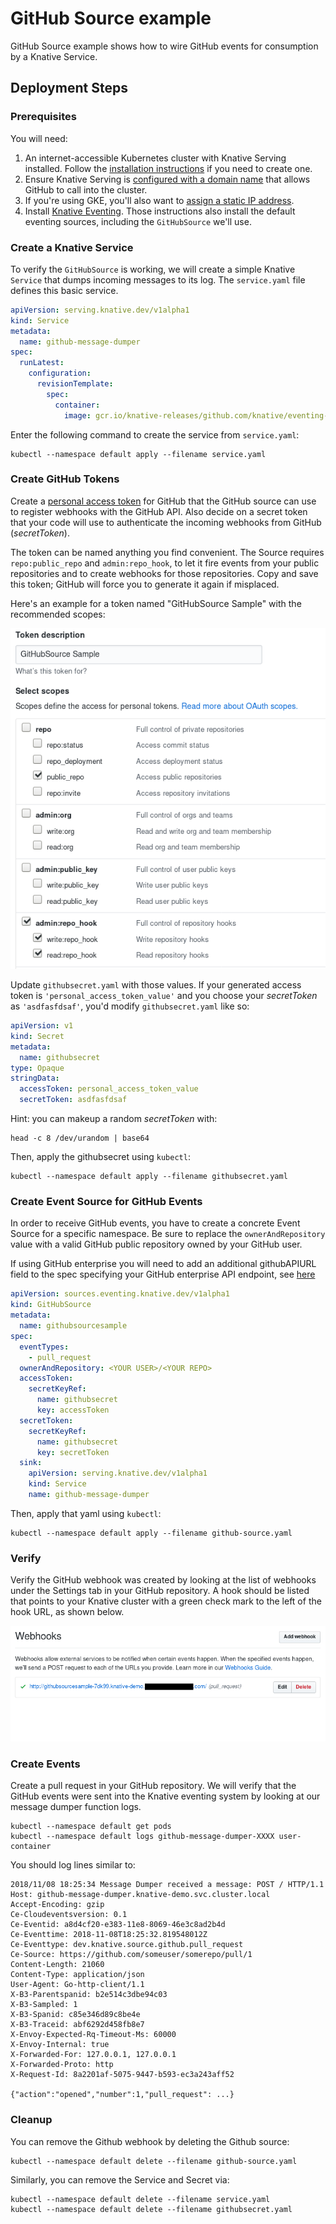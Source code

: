 # GitHub Source example

GitHub Source example shows how to wire GitHub events for consumption
by a Knative Service.

## Deployment Steps

### Prerequisites

You will need:

1. An internet-accessible Kubernetes cluster with Knative Serving
   installed. Follow the [installation
   instructions](https://github.com/knative/docs/blob/master/docs/install/README.md)
   if you need to create one.
1. Ensure Knative Serving is [configured with a domain
   name](https://github.com/knative/docs/blob/master/serving/using-a-custom-domain.md)
   that allows GitHub to call into the cluster.
1. If you're using GKE, you'll also want to [assign a static IP address](https://github.com/knative/docs/blob/master/serving/gke-assigning-static-ip-address.md).
1. Install [Knative
   Eventing](https://github.com/knative/docs/tree/master/eventing). Those
   instructions also install the default eventing sources, including
   the `GitHubSource` we'll use.

### Create a Knative Service

To verify the `GitHubSource` is working, we will create a simple Knative
`Service` that dumps incoming messages to its log. The `service.yaml` file
defines this basic service.

```yaml
apiVersion: serving.knative.dev/v1alpha1
kind: Service
metadata:
  name: github-message-dumper
spec:
  runLatest:
    configuration:
      revisionTemplate:
        spec:
          container:
            image: gcr.io/knative-releases/github.com/knative/eventing-sources/cmd/message_dumper
```

Enter the following command to create the service from `service.yaml`:

```shell
kubectl --namespace default apply --filename service.yaml
```

### Create GitHub Tokens

Create a [personal access token](https://github.com/settings/tokens)
for GitHub that the GitHub source can use to register webhooks with
the GitHub API. Also decide on a secret token that your code will use
to authenticate the incoming webhooks from GitHub (_secretToken_).
  
The token can be named anything you find convenient. The Source
requires `repo:public_repo` and `admin:repo_hook`, to let it fire
events from your public repositories and to create webhooks for those
repositories. Copy and save this token; GitHub will force you to
generate it again if misplaced.

Here's an example for a token named "GitHubSource Sample" with the
recommended scopes:

![GitHub UI](personal_access_token.png "GitHub personal access token screenshot")

Update `githubsecret.yaml` with those values. If your generated access
token is `'personal_access_token_value'` and you choose your _secretToken_
as `'asdfasfdsaf'`, you'd modify `githubsecret.yaml` like so:

```yaml
apiVersion: v1
kind: Secret
metadata:
  name: githubsecret
type: Opaque
stringData:
  accessToken: personal_access_token_value
  secretToken: asdfasfdsaf
```

Hint: you can makeup a random _secretToken_ with:

```shell
head -c 8 /dev/urandom | base64
```

Then, apply the githubsecret using `kubectl`:

```shell
kubectl --namespace default apply --filename githubsecret.yaml
```

### Create Event Source for GitHub Events

In order to receive GitHub events, you have to create a concrete Event
Source for a specific namespace. Be sure to replace the
`ownerAndRepository` value with a valid GitHub public repository owned
by your GitHub user.

If using GitHub enterprise you will need to add an additional githubAPIURL
field to the spec specifying your GitHub enterprise API endpoint, see 
[here](../../README.md#githubsource)

```yaml
apiVersion: sources.eventing.knative.dev/v1alpha1
kind: GitHubSource
metadata:
  name: githubsourcesample
spec:
  eventTypes:
    - pull_request
  ownerAndRepository: <YOUR USER>/<YOUR REPO>
  accessToken:
    secretKeyRef:
      name: githubsecret
      key: accessToken
  secretToken:
    secretKeyRef:
      name: githubsecret
      key: secretToken
  sink:
    apiVersion: serving.knative.dev/v1alpha1
    kind: Service
    name: github-message-dumper
```

Then, apply that yaml using `kubectl`:

```shell
kubectl --namespace default apply --filename github-source.yaml
```

### Verify

Verify the GitHub webhook was created by looking at the list of
webhooks under the Settings tab in your GitHub repository. A hook
should be listed that points to your Knative cluster with a green
check mark to the left of the hook URL, as shown below.

![GitHub Webhook](webhook_created.png "GitHub webhook screenshot")

### Create Events

Create a pull request in your GitHub repository. We will verify
that the GitHub events were sent into the Knative eventing system
by looking at our message dumper function logs.

```shell
kubectl --namespace default get pods
kubectl --namespace default logs github-message-dumper-XXXX user-container
```

You should log lines similar to:

```
2018/11/08 18:25:34 Message Dumper received a message: POST / HTTP/1.1
Host: github-message-dumper.knative-demo.svc.cluster.local
Accept-Encoding: gzip
Ce-Cloudeventsversion: 0.1
Ce-Eventid: a8d4cf20-e383-11e8-8069-46e3c8ad2b4d
Ce-Eventtime: 2018-11-08T18:25:32.819548012Z
Ce-Eventtype: dev.knative.source.github.pull_request
Ce-Source: https://github.com/someuser/somerepo/pull/1
Content-Length: 21060
Content-Type: application/json
User-Agent: Go-http-client/1.1
X-B3-Parentspanid: b2e514c3dbe94c03
X-B3-Sampled: 1
X-B3-Spanid: c85e346d89c8be4e
X-B3-Traceid: abf6292d458fb8e7
X-Envoy-Expected-Rq-Timeout-Ms: 60000
X-Envoy-Internal: true
X-Forwarded-For: 127.0.0.1, 127.0.0.1
X-Forwarded-Proto: http
X-Request-Id: 8a2201af-5075-9447-b593-ec3a243aff52

{"action":"opened","number":1,"pull_request": ...}
```

### Cleanup

You can remove the Github webhook by deleting the Github source:

```shell
kubectl --namespace default delete --filename github-source.yaml
```

Similarly, you can remove the Service and Secret via:

```shell
kubectl --namespace default delete --filename service.yaml
kubectl --namespace default delete --filename githubsecret.yaml

```
